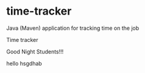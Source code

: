 # time-tracker
Java (Maven) application for tracking time on the job

Time tracker

Good Night Students!!! 

hello hsgdhab
